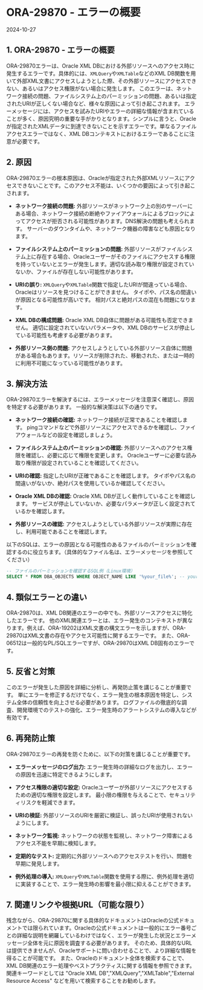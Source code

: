 # ORA-29870 - エラーの概要
2024-10-27

## 1. ORA-29870 - エラーの概要

ORA-29870エラーは、Oracle XML DBにおける外部リソースへのアクセス時に発生するエラーです。具体的には、`XMLQuery`や`XMLTable`などのXML DB関数を用いて外部XML文書にアクセスしようとした際、その外部リソースにアクセスできない、あるいはアクセス権限がない場合に発生します。  このエラーは、ネットワーク接続の問題、ファイルシステム上のパーミッションの問題、あるいは指定されたURIが正しくない場合など、様々な原因によって引き起こされます。  エラーメッセージには、アクセスを試みたURIやエラーの詳細な情報が含まれていることが多く、原因究明の重要な手がかりとなります。シンプルに言うと、Oracleが指定されたXMLデータに到達できないことを示すエラーです。単なるファイルアクセスエラーではなく、XML DBコンテキストにおけるエラーであることに注意が必要です。


## 2. 原因

ORA-29870エラーの根本原因は、Oracleが指定された外部XMLリソースにアクセスできないことです。このアクセス不能は、いくつかの要因によって引き起こされます。

* **ネットワーク接続の問題:**  外部リソースがネットワーク上の別のサーバーにある場合、ネットワーク接続の断絶やファイアウォールによるブロックによってアクセスが拒否される可能性があります。DNS解決の問題も考えられます。  サーバーのダウンタイムや、ネットワーク機器の障害なども原因となります。

* **ファイルシステム上のパーミッションの問題:** 外部リソースがファイルシステム上に存在する場合、Oracleユーザーがそのファイルにアクセスする権限を持っていないとエラーが発生します。適切な読み取り権限が設定されていないか、ファイルが存在しない可能性があります。

* **URIの誤り:**  `XMLQuery`や`XMLTable`関数で指定したURIが間違っている場合、Oracleはリソースを見つけることができません。  タイポや、パス名の間違いが原因となる可能性が高いです。  相対パスと絶対パスの混在も問題になります。

* **XML DBの構成問題:** Oracle XML DB自体に問題がある可能性も否定できません。  適切に設定されていないパラメータや、XML DBのサービスが停止している可能性も考慮する必要があります。

* **外部リソース側の問題:**  アクセスしようとしている外部リソース自体に問題がある場合もあります。リソースが削除された、移動された、または一時的に利用不可能になっている可能性があります。


## 3. 解決方法

ORA-29870エラーを解決するには、エラーメッセージを注意深く確認し、原因を特定する必要があります。  一般的な解決策は以下の通りです。

* **ネットワーク接続の確認:** ネットワーク接続が正常であることを確認します。 pingコマンドなどで外部リソースにアクセスできるかを確認し、ファイアウォールなどの設定を確認しましょう。

* **ファイルシステム上のパーミッションの確認:** 外部リソースへのアクセス権限を確認し、必要に応じて権限を変更します。  Oracleユーザーに必要な読み取り権限が設定されていることを確認してください。

* **URIの確認:**  指定したURIが正確であることを確認します。  タイポやパス名の間違いがないか、絶対パスを使用しているか確認してください。

* **Oracle XML DBの確認:** Oracle XML DBが正しく動作していることを確認します。  サービスが停止していないか、必要なパラメータが正しく設定されているかを確認します。

* **外部リソースの確認:** アクセスしようとしている外部リソースが実際に存在し、利用可能であることを確認します。

以下のSQLは、エラーの原因となる可能性のあるファイルのパーミッションを確認するのに役立ちます。（具体的なファイル名は、エラーメッセージを参照してください）

```sql
-- ファイルのパーミッションを確認するSQL例（Linux環境）
SELECT * FROM DBA_OBJECTS WHERE OBJECT_NAME LIKE '%your_file%'; -- your_file を実際のファイル名に置き換えてください。
```


## 4. 類似エラーとの違い

ORA-29870は、XML DB関連のエラーの中でも、外部リソースアクセスに特化したエラーです。  他のXML関連エラーとは、エラー発生のコンテキストが異なります。例えば、ORA-19202はXML文書の構文エラーを示しますが、ORA-29870はXML文書の存在やアクセス可能性に関するエラーです。  また、ORA-06512は一般的なPL/SQLエラーですが、ORA-29870はXML DB固有のエラーです。


## 5. 反省と対策

このエラーが発生した原因を詳細に分析し、再発防止策を講じることが重要です。  単にエラーを修正するだけでなく、エラー発生の根本原因を特定し、システム全体の信頼性を向上させる必要があります。  ログファイルの徹底的な調査、開発環境でのテストの強化、エラー発生時のアラートシステムの導入などが有効です。


## 6. 再発防止策

ORA-29870エラーの再発を防ぐために、以下の対策を講じることが重要です。

* **エラーメッセージのログ出力:** エラー発生時の詳細なログを出力し、エラーの原因を迅速に特定できるようにします。

* **アクセス権限の適切な設定:**  Oracleユーザーが外部リソースにアクセスするための適切な権限を設定します。  最小限の権限を与えることで、セキュリティリスクを軽減できます。

* **URIの検証:**  外部リソースのURIを厳密に検証し、誤ったURIが使用されないようにします。

* **ネットワーク監視:** ネットワークの状態を監視し、ネットワーク障害によるアクセス不能を早期に検知します。

* **定期的なテスト:** 定期的に外部リソースへのアクセステストを行い、問題を早期に発見します。

* **例外処理の導入:**  `XMLQuery`や`XMLTable`関数を使用する際に、例外処理を適切に実装することで、エラー発生時の影響を最小限に抑えることができます。


## 7. 関連リンクや根拠URL（可能な限り）

残念ながら、ORA-29870に関する具体的なドキュメントはOracleの公式ドキュメントでは限られています。Oracleの公式ドキュメントは一般的にエラー番号ごとの詳細な説明を網羅しているわけではなく、エラーが発生した状況とエラーメッセージ全体を元に原因を調査する必要があります。  そのため、具体的なURLは提供できませんが、Oracleサポートに問い合わせることで、より詳細な情報を得ることが可能です。  また、Oracleのドキュメント全体を検索することで、XML DB関連のエラー処理やベストプラクティスに関する情報を参照できます。  関連キーワードとしては "Oracle XML DB","XMLQuery","XMLTable","External Resource Access" などを用いて検索することをお勧めします。